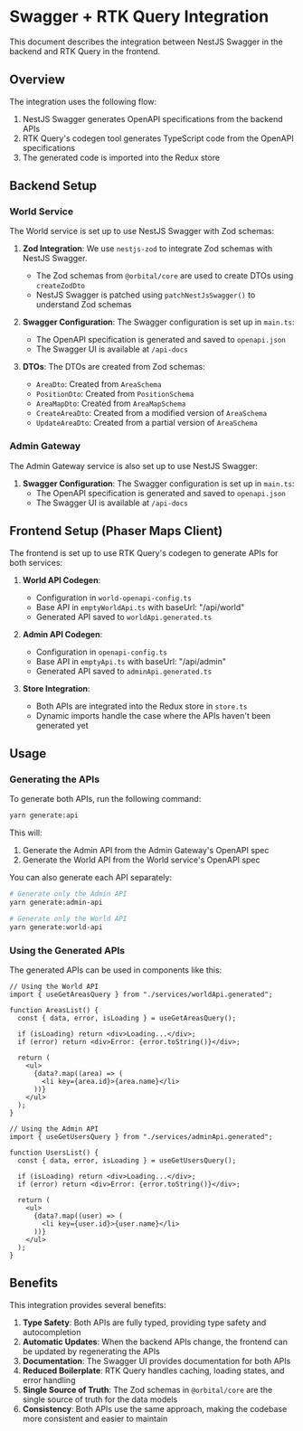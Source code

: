 # Swagger + RTK Query Integration

This document describes the integration between NestJS Swagger in the backend and RTK Query in the frontend.

## Overview

The integration uses the following flow:

1. NestJS Swagger generates OpenAPI specifications from the backend APIs
2. RTK Query's codegen tool generates TypeScript code from the OpenAPI specifications
3. The generated code is imported into the Redux store

## Backend Setup

### World Service

The World service is set up to use NestJS Swagger with Zod schemas:

1. **Zod Integration**: We use `nestjs-zod` to integrate Zod schemas with NestJS Swagger.

   - The Zod schemas from `@orbital/core` are used to create DTOs using `createZodDto`
   - NestJS Swagger is patched using `patchNestJsSwagger()` to understand Zod schemas

2. **Swagger Configuration**: The Swagger configuration is set up in `main.ts`:

   - The OpenAPI specification is generated and saved to `openapi.json`
   - The Swagger UI is available at `/api-docs`

3. **DTOs**: The DTOs are created from Zod schemas:
   - `AreaDto`: Created from `AreaSchema`
   - `PositionDto`: Created from `PositionSchema`
   - `AreaMapDto`: Created from `AreaMapSchema`
   - `CreateAreaDto`: Created from a modified version of `AreaSchema`
   - `UpdateAreaDto`: Created from a partial version of `AreaSchema`

### Admin Gateway

The Admin Gateway service is also set up to use NestJS Swagger:

1. **Swagger Configuration**: The Swagger configuration is set up in `main.ts`:
   - The OpenAPI specification is generated and saved to `openapi.json`
   - The Swagger UI is available at `/api-docs`

## Frontend Setup (Phaser Maps Client)

The frontend is set up to use RTK Query's codegen to generate APIs for both services:

1. **World API Codegen**:

   - Configuration in `world-openapi-config.ts`
   - Base API in `emptyWorldApi.ts` with baseUrl: "/api/world"
   - Generated API saved to `worldApi.generated.ts`

2. **Admin API Codegen**:

   - Configuration in `openapi-config.ts`
   - Base API in `emptyApi.ts` with baseUrl: "/api/admin"
   - Generated API saved to `adminApi.generated.ts`

3. **Store Integration**:
   - Both APIs are integrated into the Redux store in `store.ts`
   - Dynamic imports handle the case where the APIs haven't been generated yet

## Usage

### Generating the APIs

To generate both APIs, run the following command:

```bash
yarn generate:api
```

This will:

1. Generate the Admin API from the Admin Gateway's OpenAPI spec
2. Generate the World API from the World service's OpenAPI spec

You can also generate each API separately:

```bash
# Generate only the Admin API
yarn generate:admin-api

# Generate only the World API
yarn generate:world-api
```

### Using the Generated APIs

The generated APIs can be used in components like this:

```tsx
// Using the World API
import { useGetAreasQuery } from "./services/worldApi.generated";

function AreasList() {
  const { data, error, isLoading } = useGetAreasQuery();

  if (isLoading) return <div>Loading...</div>;
  if (error) return <div>Error: {error.toString()}</div>;

  return (
    <ul>
      {data?.map((area) => (
        <li key={area.id}>{area.name}</li>
      ))}
    </ul>
  );
}

// Using the Admin API
import { useGetUsersQuery } from "./services/adminApi.generated";

function UsersList() {
  const { data, error, isLoading } = useGetUsersQuery();

  if (isLoading) return <div>Loading...</div>;
  if (error) return <div>Error: {error.toString()}</div>;

  return (
    <ul>
      {data?.map((user) => (
        <li key={user.id}>{user.name}</li>
      ))}
    </ul>
  );
}
```

## Benefits

This integration provides several benefits:

1. **Type Safety**: Both APIs are fully typed, providing type safety and autocompletion
2. **Automatic Updates**: When the backend APIs change, the frontend can be updated by regenerating the APIs
3. **Documentation**: The Swagger UI provides documentation for both APIs
4. **Reduced Boilerplate**: RTK Query handles caching, loading states, and error handling
5. **Single Source of Truth**: The Zod schemas in `@orbital/core` are the single source of truth for the data models
6. **Consistency**: Both APIs use the same approach, making the codebase more consistent and easier to maintain
